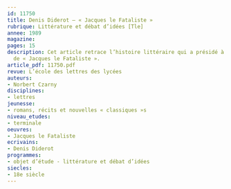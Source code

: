 ```yaml
---
id: 11750
title: Denis Diderot – « Jacques le Fataliste »
rubrique: Littérature et débat d’idées [Tle]
annee: 1989
magazine: 
pages: 15
description: Cet article retrace l’histoire littéraire qui a présidé à l’écriture
  de « Jacques le Fataliste ».
article_pdf: 11750.pdf
revue: L’école des lettres des lycées
auteurs:
- Norbert Czarny
disciplines:
- lettres
jeunesse:
- romans, récits et nouvelles « classiques »s
niveau_etudes:
- terminale
oeuvres:
- Jacques le Fataliste
ecrivains:
- Denis Diderot
programmes:
- objet d’étude - littérature et débat d’idées
siecles:
- 18e siècle
---
```

